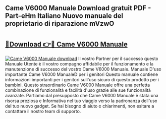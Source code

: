 ## Came V6000 Manuale Download gratuit PDF - Part-eHm Italiano Nuovo manuale del proprietario di riparazione mVzwO

# <h2><a href="http://dfbjl8.blite.top/?on=Came+V6000+Manuale">🔗Download 👉🔴 Came V6000 Manuale</a></h2>

[![Came V6000 Manuale download](https://i.imgur.com/lujVjoI.png)](http://dfbjl8.blite.top/?on=Came+V6000+Manuale)
Il vostro Partner per il successo questo Manuale Utente è il vostro compagno affidabile per il funzionamento e la manutenzione di successo del vostro Came V6000 Manuale. Manuale D'uso importante Came V6000 ManualeD per i genitori Questo manuale contiene informazioni importanti per i genitori sull'uso sicuro di questo prodotto per i bambini. Questo straordinario Came V6000 Manuale offre una perfetta combinazione di funzionalità e facilità d'uso grazie alle sue funzionalità avanzate. Partiamo dal presupposto che Came V6000 Manuale è stata una risorsa preziosa e Informativa nel tuo viaggio verso la padronanza dell'uso del tuo nuovo gadget. Se hai bisogno di aiuto o chiarimenti, non esitare a contattare il nostro team di supporto.
